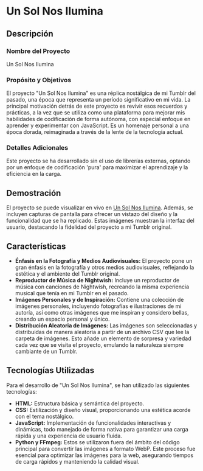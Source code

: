 # Un Sol Nos Ilumina

## Descripción

### Nombre del Proyecto

Un Sol Nos Ilumina

### Propósito y Objetivos

El proyecto "Un Sol Nos Ilumina" es una réplica nostálgica de mi Tumblr del pasado, una época que representa un período significativo en mi vida. La principal motivación detrás de este proyecto es revivir esos recuerdos y prácticas, a la vez que se utiliza como una plataforma para mejorar mis habilidades de codificación de forma autónoma, con especial enfoque en aprender y experimentar con JavaScript. Es un homenaje personal a una época dorada, reimaginada a través de la lente de la tecnología actual.

### Detalles Adicionales

Este proyecto se ha desarrollado sin el uso de librerías externas, optando por un enfoque de codificación 'pura' para maximizar el aprendizaje y la eficiencia en la carga.

## Demostración

El proyecto se puede visualizar en vivo en [Un Sol Nos Ilumina](http://unsolnosilumina.cl). Además, se incluyen capturas de pantalla para ofrecer un vistazo del diseño y la funcionalidad que se ha replicado. Estas imágenes muestran la interfaz del usuario, destacando la fidelidad del proyecto a mi Tumblr original.

## Características

*   **Énfasis en la Fotografía y Medios Audiovisuales:** El proyecto pone un gran énfasis en la fotografía y otros medios audiovisuales, reflejando la estética y el ambiente del Tumblr original.
*   **Reproductor de Música de Nightwish:** Incluye un reproductor de música con canciones de Nightwish, recreando la misma experiencia musical que tenía en mi Tumblr en el pasado.
*   **Imágenes Personales y de Inspiración:** Contiene una colección de imágenes personales, incluyendo fotografías e ilustraciones de mi autoría, así como otras imágenes que me inspiran y considero bellas, creando un espacio personal y único.
*   **Distribución Aleatoria de Imágenes:** Las imágenes son seleccionadas y distribuidas de manera aleatoria a partir de un archivo CSV que lee la carpeta de imágenes. Esto añade un elemento de sorpresa y variedad cada vez que se visita el proyecto, emulando la naturaleza siempre cambiante de un Tumblr.

## Tecnologías Utilizadas

Para el desarrollo de "Un Sol Nos Ilumina", se han utilizado las siguientes tecnologías:

*   **HTML:** Estructura básica y semántica del proyecto.
*   **CSS:** Estilización y diseño visual, proporcionando una estética acorde con el tema nostálgico.
*   **JavaScript:** Implementación de funcionalidades interactivas y dinámicas, todo manejado de forma nativa para garantizar una carga rápida y una experiencia de usuario fluida.
*   **Python y FFmpeg:** Estos se utilizaron fuera del ámbito del código principal para convertir las imágenes a formato WebP. Este proceso fue esencial para optimizar las imágenes para la web, asegurando tiempos de carga rápidos y manteniendo la calidad visual.
